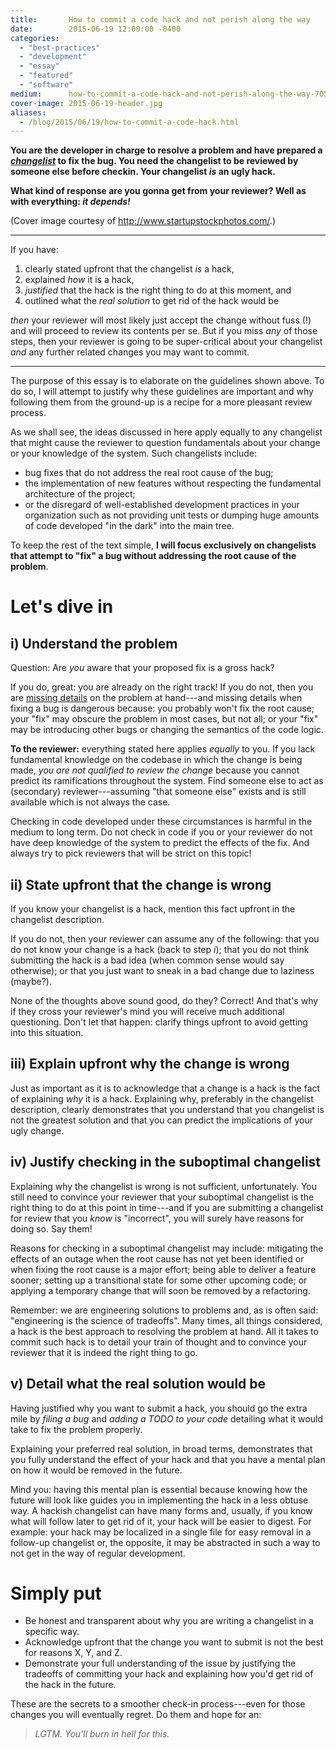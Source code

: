 ```yaml
---
title:       How to commit a code hack and not perish along the way
date:        2015-06-19 12:00:00 -0400
categories:
  - "best-practices"
  - "development"
  - "essay"
  - "featured"
  - "software"
medium:      how-to-commit-a-code-hack-and-not-perish-along-the-way-7059dac49df6
cover-image: 2015-06-19-header.jpg
aliases:
  - /blog/2015/06/19/how-to-commit-a-code-hack.html
---
```


**You are the developer in charge to resolve a problem and have prepared a _[changelist](http://svnbook.red-bean.com/en/1.7/svn.advanced.changelists.html)_ to fix the bug. You need the changelist to be reviewed by someone else before checkin. Your changelist _is_ an ugly hack.**

**What kind of response are you gonna get from your reviewer?  Well as with everything: _it depends!_**

(Cover image courtesy of <http://www.startupstockphotos.com/>.)

* * *

If you have:

1. clearly stated upfront that the changelist _is_ a hack,
1. explained _how_ it is a hack,
1. _justified_ that the hack is the right thing to do at this moment, and
1. outlined what the _real solution_ to get rid of the hack would be

_then_ your reviewer will most likely just accept the change without fuss (!) and will proceed to review its contents per se. But if you miss _any_ of those steps, then your reviewer is going to be super-critical about your changelist _and_ any further related changes you may want to commit.

* * *

The purpose of this essay is to elaborate on the guidelines shown above. To do so, I will attempt to justify why these guidelines are important and why following them from the ground-up is a recipe for a more pleasant review process.

As we shall see, the ideas discussed in here apply equally to any changelist that might cause the reviewer to question fundamentals about your change or your knowledge of the system. Such changelists include:

* bug fixes that do not address the real root cause of the bug;
* the implementation of new features without respecting the fundamental architecture of the project;
* or the disregard of well-established development practices in your organization such as not providing unit tests or dumping huge amounts of code developed "in the dark" into the main tree.

To keep the rest of the text simple, **I will focus exclusively on changelists that attempt to "fix" a bug without addressing the root cause of the problem**.

# Let's dive in

## i) Understand the problem

Question: Are _you_ aware that your proposed fix is a gross hack?

If you do, great: you are already on the right track! If you do not, then you are [missing details](https://en.wikipedia.org/wiki/DunningKruger_effect) on the problem at hand---and missing details when fixing a bug is dangerous because: you probably won't fix the root cause; your "fix" may obscure the problem in most cases, but not all; or your "fix" may be introducing other bugs or changing the semantics of the code logic.

**To the reviewer:** everything stated here applies _equally_ to you. If you lack fundamental knowledge on the codebase in which the change is being made, _you are not qualified to review the change_ because you cannot predict its ramifications throughout the system. Find someone else to act as (secondary) reviewer---assuming "that someone else" exists and is still available which is not always the case.

Checking in code developed under these circumstances is harmful in the medium to long term. Do not check in code if you or your reviewer do not have deep knowledge of the system to predict the effects of the fix. And always try to pick reviewers that will be strict on this topic!

## ii) State upfront that the change is wrong

If you know your changelist is a hack, mention this fact upfront in the changelist description.

If you do not, then your reviewer can assume any of the following: that you do not know your change is a hack (back to step _i_); that you do not think submitting the hack is a bad idea (when common sense would say otherwise); or that you just want to sneak in a bad change due to laziness (maybe?).

None of the thoughts above sound good, do they? Correct! And that's why if they cross your reviewer's mind you will receive much additional questioning.  Don't let that happen: clarify things upfront to avoid getting into this situation.

## iii) Explain upfront why the change is wrong

Just as important as it is to acknowledge that a change is a hack is the fact of explaining _why_ it is a hack. Explaining why, preferably in the changelist description, clearly demonstrates that you understand that you changelist is not the greatest solution and that you can predict the implications of your ugly change.

## iv) Justify checking in the suboptimal changelist

Explaining why the changelist is wrong is not sufficient, unfortunately. You still need to convince your reviewer that your suboptimal changelist is the right thing to do at this point in time---and if you are submitting a changelist for review that you _know_ is "incorrect", you will surely have reasons for doing so. Say them!

Reasons for checking in a suboptimal changelist may include: mitigating the effects of an outage when the root cause has not yet been identified or when fixing the root cause is a major effort; being able to deliver a feature sooner; setting up a transitional state for some other upcoming code; or applying a temporary change that will soon be removed by a refactoring.

Remember: we are engineering solutions to problems and, as is often said: "engineering is the science of tradeoffs". Many times, all things considered, a hack is the best approach to resolving the problem at hand. All it takes to commit such hack is to detail your train of thought and to convince your reviewer that it is indeed the right thing to go.

## v) Detail what the real solution would be

Having justified why you want to submit a hack, you should go the extra mile by _filing a bug_ and _adding a TODO to your code_ detailing what it would take to fix the problem properly.

Explaining your preferred real solution, in broad terms, demonstrates that you fully understand the effect of your hack and that you have a mental plan on how it would be removed in the future.

Mind you: having this mental plan is essential because knowing how the future will look like guides you in implementing the hack in a less obtuse way. A hackish changelist can have many forms and, usually, if you know what will follow later to get rid of it, your hack will be easier to digest. For example: your hack may be localized in a single file for easy removal in a follow-up changelist or, the opposite, it may be abstracted in such a way to not get in the way of regular development.

# Simply put

* Be honest and transparent about why you are writing a changelist in a specific way.
* Acknowledge upfront that the change you want to submit is not the best for reasons X, Y, and Z.
* Demonstrate your full understanding of the issue by justifying the tradeoffs of committing your hack and explaining how you'd get rid of the hack in the future.

These are the secrets to a smoother check-in process---even for those changes you will eventually regret. Do them and hope for an:

> _LGTM. You'll burn in hell for this._
